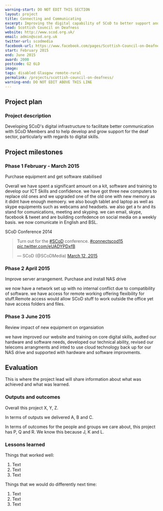 ```yaml
---
warning-start: DO NOT EDIT THIS SECTION
layout: project
title: Connecting and Communicating
excerpt: Improving the digital capability of SCoD to better support and communicate with members
lead: Scottish Council on Deafness
website: http://www.scod.org.uk/
email: admin@scod.org.uk
twitter-url: scodmedia
facebook-url: https://www.facebook.com/pages/Scottish-Council-on-Deafness-SCoD/753972261325368?fref=ts
start: February 2015
end: June 2015
award: 2000
postcode: G2 6LD
image:
tags: disabled Glasgow remote-rural 
permalink: /projects/scottish-council-on-deafness/
warning-end: DO NOT EDIT ABOVE THIS LINE
---
```


## Project plan

### Project description

Developing SCoD's digital infrastructure to facilitate better communication with SCoD Members and to help develop and grow support for the deaf sector, particularly with regards to digital skills. 


## Project milestones

### Phase 1 February - March 2015
Purchase equipment and get software stabilised

Overall we have spent a significant amount  on a kit, software and training to develop our ICT Skills and confidence.
we have got three new computers to replace old ones and we upgraded one of the old one with new memory as it didnt have enough memoery. we also bough tablet and laptop as well as skype equipments such as webcams and headsets. we also get a tv and its stand for comunications, meeting and skyping.
we can email, skype, facebook & tweet and are building confedence on social media on a weekly basis. we now comunicate in English and BSL.

SCoD Conference 2014 

<blockquote class="twitter-tweet" lang="en"><p lang="en" dir="ltr">Turn out for the <a href="https://twitter.com/hashtag/SCoD?src=hash">#SCoD</a> conference. <a href="https://twitter.com/hashtag/connectscod15?src=hash">#connectscod15</a> <a href="http://t.co/eUADYPDxfB">pic.twitter.com/eUADYPDxfB</a></p>&mdash; SCoD (@SCoDMedia) <a href="https://twitter.com/SCoDMedia/status/575969017229385729">March 12, 2015</a></blockquote>
<script async src="//platform.twitter.com/widgets.js" charset="utf-8"></script>

### Phase 2 April 2015
Improve server arrangement. Purchase and install NAS drive 

we now have a network set up with no internal conflict due to compatibility of software. we have access for remote working offering flexibility for stuff.Remote access would allow SCoD stuff to work outside the office yet have access folders and files.



### Phase 3 June 2015
Review impact of new equipment on organsiation

we have improved our website and training on core digital skills, audted our hardware and software needs, developed our technical ability, revised our telecoms arrangments and inted to use cloud technology back up for our NAS drive  and supported with hardware and software improvments. 
## Evaluation

This is where the project lead will share information about what was achieved and what was learned.

### Outputs and outcomes

Overall this project X, Y, Z.

In terms of outputs we delivered A, B and C.

In terms of outcomes for the people and groups we care about, this project has P, Q and R. We know this because J, K and L.

### Lessons learned

Things that worked well:

1. Text
2. Text
3. Text

Things that we would do differently next time:

1. Text
2. Text
3. Text
